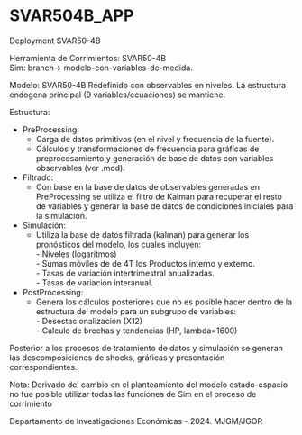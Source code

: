 # SVAR504B_APP
 Deployment SVAR50-4B

Herramienta de Corrimientos: SVAR50-4B<br>
Sim: branch->  modelo-con-variables-de-medida.

Modelo: SVAR50-4B Redefinido con observables en niveles. La estructura
endogena principal (9 variables/ecuaciones) se mantiene.

Estructura:
 - PreProcessing: 
    - Carga de datos primitivos (en el nivel y frecuencia de la fuente). 
    - Cálculos y transformaciones de frecuencia para gráficas de preprocesamiento
      y generación de base de datos con variables observables (ver .mod).
  - Filtrado:
    - Con base en la base de datos de observables generadas en PreProcessing 
    se utiliza el filtro de Kalman para recuperar el resto de variables y 
    generar la base de datos de condiciones iniciales para la simulación.
 - Simulación: 
    - Utiliza la base de datos filtrada (kalman) para generar los pronósticos del
    modelo, los cuales incluyen:<br>
            - Niveles (logaritmos)<br>
            - Sumas móviles de de 4T los Productos interno y externo.<br>
            - Tasas de variación intertrimestral anualizadas.<br>
            - Tasas de variación interanual. <br>
 - PostProcessing:
    - Genera los cálculos posteriores que no es posible hacer dentro de la
    estructura del modelo para un subgrupo de variables:<br>
            - Desestacionalización (X12)<br>
            - Calculo de brechas y tendencias (HP, lambda=1600)<br>

Posterior a los procesos de tratamiento de datos y simulación se generan
las descomposiciones de shocks, gráficas y presentación correspondientes.

Nota: Derivado del cambio en el planteamiento del modelo estado-espacio no
fue posible utilizar todas las funciones de Sim en el proceso de
corrimiento

Departamento de Investigaciones Económicas - 2024.
MJGM/JGOR